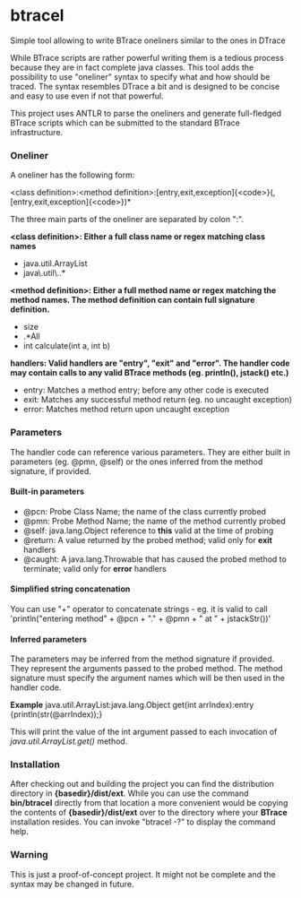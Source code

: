 btracel
=======

Simple tool allowing to write BTrace oneliners similar to the ones in DTrace

While BTrace scripts are rather powerful writing them is a tedious process because they are in fact complete java classes. This tool adds the possibility to use "oneliner" syntax to specify what and how should be traced. The syntax resembles DTrace a bit and is designed to be concise and easy to use even if not that powerful.

This project uses ANTLR to parse the oneliners and generate full-fledged BTrace scripts which can be submitted to the standard BTrace infrastructure.

### Oneliner

A oneliner has the following form:

&lt;class definition&gt;:&lt;method definition&gt;:[entry,exit,exception]{&lt;code&gt;}(,[entry,exit,exception]{&lt;code&gt;})*

The three main parts of the oneliner are separated by colon ":".

**&lt;class definition&gt;: Either a full class name or regex matching class names**
* java.util.ArrayList
* java\\.util\\..*

**&lt;method definition&gt;: Either a full method name or regex matching the method names. The method definition can contain full signature definition.**
* size
* .*All
* int calculate(int a, int b)

**handlers: Valid handlers are "entry", "exit" and "error". The handler code may contain calls to any valid BTrace methods (eg. println(), jstack() etc.)**
* entry: Matches a method entry; before any other code is executed
* exit: Matches any successful method return (eg. no uncaught exception)
* error: Matches method return upon uncaught exception

### Parameters
The handler code can reference various parameters. They are either built in parameters (eg. @pmn, @self) or the ones inferred from the method signature, if provided.

#### Built-in parameters
* @pcn: Probe Class Name; the name of the class currently probed
* @pmn: Probe Method Name; the name of the method currently probed
* @self: java.lang.Object reference to **this** valid at the time of probing
* @return: A value returned by the probed method; valid only for **exit** handlers
* @caught: A java.lang.Throwable that has caused the probed method to terminate; valid only for **error** handlers

#### Simplified string concatenation
You can use "+" operator to concatenate strings - eg. it is valid to call 'println("entering method" + @pcn + "." + @pmn + " at " + jstackStr())'

#### Inferred parameters
The parameters may be inferred from the method signature if provided. They represent the arguments passed to the probed method. The method signature must specify the argument names which will be then used in the handler code.

**Example**
java.util.ArrayList:java.lang.Object get(int arrIndex):entry {println(str(@arrIndex));}

This will print the value of the int argument passed to each invocation of *java.util.ArrayList.get()* method.


### Installation
After checking out and building the project you can find the distribution directory in **{basedir}/dist/ext**. While you can use the command **bin/btracel** directly from that location a more convenient would be copying the contents of **{basedir}/dist/ext** over to the directory where your **BTrace** installation resides.
You can invoke "btracel -?" to display the command help.

### Warning
This is just a proof-of-concept project. It might not be complete and the syntax may be changed in future.
